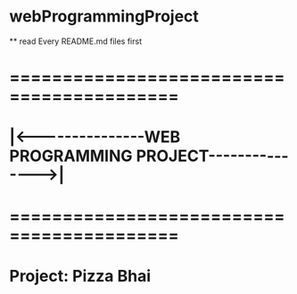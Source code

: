 # webProgrammingProject
** read Every README.md files first

#		==========================================
#		|<---------------WEB PROGRAMMING PROJECT--------------->|
#		==========================================
#				   Project: Pizza Bhai



